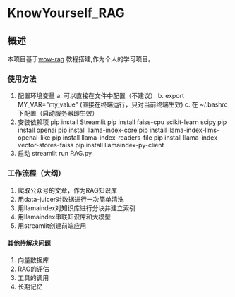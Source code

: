 # KnowYourself_RAG
## 概述
本项目基于[wow-rag](https://github.com/datawhalechina/wow-rag/tree/main/docs) 教程搭建,作为个人的学习项目。
### 使用方法
1. 配置环境变量
   a. 可以直接在文件中配置（不建议）
   b. export MY_VAR="my_value" (直接在终端运行，只对当前终端生效)
   c. 在 ~/.bashrc下配置（启动服务器即生效）
2. 安装依赖项
  pip install Streamlit
  pip install faiss-cpu scikit-learn scipy 
  pip install openai
  pip install llama-index-core 
  pip install llama-index-llms-openai-like 
  pip install llama-index-readers-file 
  pip install llama-index-vector-stores-faiss 
  pip install llamaindex-py-client
3. 启动
  streamlit run RAG.py
### 工作流程（大纲）
1. 爬取公众号的文章，作为RAG知识库
2. 用data-juicer对数据进行一次简单清洗
3. 用llamaindex对知识库进行分块并建立索引
4. 用llamaindex串联知识库和大模型
5. 用streamlit创建前端应用
#### 其他待解决问题
1. 向量数据库
2. RAG的评估
3. 工具的调用
4. 长期记忆

